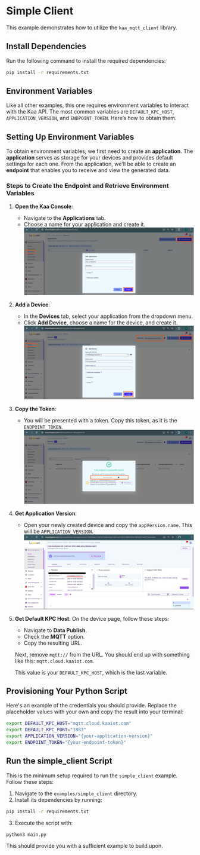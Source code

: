 # Simple Client

This example demonstrates how to utilize the `kaa_mqtt_client` library. 


## Install Dependencies

Run the following command to install the required dependencies:

```bash
pip install -r requirements.txt
```


## Environment Variables

Like all other examples, this one requires environment variables to interact with the Kaa API. The most common variables are `DEFAULT_KPC_HOST`, `APPLICATION_VERSION`, and `ENDPOINT_TOKEN`. Here’s how to obtain them.


## Setting Up Environment Variables

To obtain environment variables, we first need to create an **application**. The **application** serves as storage for your devices and provides default settings for each one. From the application, we'll be able to create an **endpoint** that enables you to receive and view the generated data.


### Steps to Create the Endpoint and Retrieve Environment Variables

1. **Open the Kaa Console**: 
   - Navigate to the **Applications** tab.
   - Choose a name for your application and create it.
   ![Create application picture](../img/add_app.jpg)

2. **Add a Device**: 
   - In the **Devices** tab, select your application from the dropdown menu.
   - Click **Add Device**, choose a name for the device, and create it.
   ![Creating device picture](../img/add_device.jpg)

3. **Copy the Token**: 
   - You will be presented with a token. Copy this token, as it is the `ENDPOINT_TOKEN`.
   ![Token](../img/token.jpg)

4. **Get Application Version**: 
    - Open your newly created device and copy the `appVersion.name`. This will be `APPLICATION_VERSION`.
   ![app name and version picture](../img/app_version.jpg)

5. **Get Default KPC Host**: 
   On the device page, follow these steps:

   - Navigate to **Data Publish**.
   - Check the **MQTT** option.
   - Copy the resulting URL.

   Next, remove `mqtt://` from the URL. You should end up with something like this: `mqtt.cloud.kaaiot.com`. 

   This value is your `DEFAULT_KPC_HOST`, which is the last variable.


## Provisioning Your Python Script

Here's an example of the credentials you should provide. Replace the placeholder values with your own and copy the result into your terminal:

```bash
export DEFAULT_KPC_HOST="mqtt.cloud.kaaiot.com"
export DEFAULT_KPC_PORT="1883"
export APPLICATION_VERSION="{your-application-version}"
export ENDPOINT_TOKEN="{your-endpoint-token}"
```


## Run the simple_client Script

This is the minimum setup required to run the `simple_client` example. Follow these steps:

1. Navigate to the `examples/simple_client` directory.
2. Install its dependencies by running:
  ```bash
  pip install -r requirements.txt
  ```
3. Execute the script with:
  ```
  python3 main.py
  ```
  
This should provide you with a sufficient example to build upon.